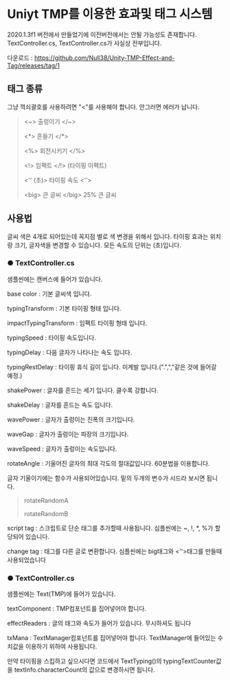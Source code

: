# Uniyt TMP를 이용한 효과및 태그 시스템
2020.1.3f1 버전에서 만들었기에 이전버전에서는 안될 가능성도 존재합니다.
TextController.cs, TextController.cs가 사실상 전부입니다.

다운로드 : <https://github.com/Null38/Unity-TMP-Effect-and-Tag/releases/tag/1>

## 태그 종류
그냥 꺽쇠괄호를 사용하려면 "\<"를 사용해야 합니다. 안그러면 에러가 납니다.
> <\~> 출렁이기 </\~>
> 
> <\*> 흔들기 </\*>
> 
> <%> 회전시키기 </%>
> 
> <!> 임팩트 </!> (타이핑 이펙트)
> 
> <'' (초)> 타이핑 속도 <''>
> 
> \<big> 큰 글씨 \</big> 25% 큰 글씨

## 사용법
글씨 색은 4개로 되어있는데 꼭지점 별로 색 변경을 위해서 입니다.
타이핑 효과는 위치랑 크기, 글자색을 변경할 수 있습니다.
모든 속도의 단위는 (초)입니다.

### ● TextController.cs
샘플씬에는 캔버스에 들어가 있습니다.

base color : 기본 글씨색 입니다.

typingTransform : 기본 타이핑 형태 입니다.

impactTypingTransform : 임팩트 타이핑 형태 입니다.

typingSpeed : 타이핑 속도입니다. 

typingDelay : 다음 글자가 나타나는 속도 입니다. 

typingRestDelay : 타이핑 휴식 길이 입니다. 미계발 입니다.(".",","같은 것에 들어갈 예정.)


shakePower : 글자를 흔드는 세기 입니다. 클수록 강합니다.

shakeDelay : 글자를 흔드는 속도 입니다. 

wavePower : 글자가 출렁이는 진폭의 크기입니다.

waveGap : 글자가 출렁이는 파장의 크기입니다.

waveSpeed : 글자가 출렁이는 속도입니다.

rotateAngle : 기울어진 글자의 최대 각도의 절대값입니다. 60분법을 이용합니다.



글자 기울이기에는 함수가 사용되어있습니다. 밑의 두개의 변수가 시드라 보시면 됩니다. 
> rotateRandomA
> 
> rotateRandomB

script tag : 스크립트로 단순 태그를 추가할때 사용됩니다. 심플씬에는 ~, !, \*, %가 할당되어 있습니다.

change tag : 태그를 다른 글로 변환합니다. 심플씬에는 big태그와 <''>태그를 만들때 사용되었습니다

### ● TextController.cs
샘플씬에는 Text(TMP)에 들어가 있습니다.


textComponent : TMP컴포넌트를 집어넣어야 합니다.

effectReaders : 글의 태그와 속도가 들어가 있습니다. 무시하셔도 됩니다

txMana : TextManager컴포넌트를 집어넣어야 합니다. TextManager에 들어있는 수치값을 이용하기 위하여 사용됩니다.

만약 타이핑을 스킵하고 싶으시다면 코드에서 TextTyping()의 typingTextCounter값을 textInfo.characterCount의 값으로 변경하시면 됩니다.
